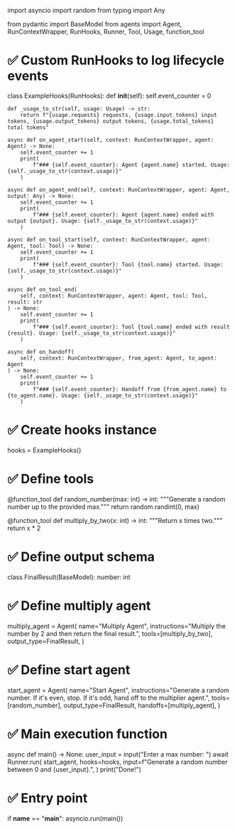 import asyncio
import random
from typing import Any

from pydantic import BaseModel
from agents import Agent, RunContextWrapper, RunHooks, Runner, Tool, Usage, function_tool

# ✅ Custom RunHooks to log lifecycle events
class ExampleHooks(RunHooks):
    def __init__(self):
        self.event_counter = 0

    def _usage_to_str(self, usage: Usage) -> str:
        return f"{usage.requests} requests, {usage.input_tokens} input tokens, {usage.output_tokens} output tokens, {usage.total_tokens} total tokens"

    async def on_agent_start(self, context: RunContextWrapper, agent: Agent) -> None:
        self.event_counter += 1
        print(
            f"### {self.event_counter}: Agent {agent.name} started. Usage: {self._usage_to_str(context.usage)}"
        )

    async def on_agent_end(self, context: RunContextWrapper, agent: Agent, output: Any) -> None:
        self.event_counter += 1
        print(
            f"### {self.event_counter}: Agent {agent.name} ended with output {output}. Usage: {self._usage_to_str(context.usage)}"
        )

    async def on_tool_start(self, context: RunContextWrapper, agent: Agent, tool: Tool) -> None:
        self.event_counter += 1
        print(
            f"### {self.event_counter}: Tool {tool.name} started. Usage: {self._usage_to_str(context.usage)}"
        )

    async def on_tool_end(
        self, context: RunContextWrapper, agent: Agent, tool: Tool, result: str
    ) -> None:
        self.event_counter += 1
        print(
            f"### {self.event_counter}: Tool {tool.name} ended with result {result}. Usage: {self._usage_to_str(context.usage)}"
        )

    async def on_handoff(
        self, context: RunContextWrapper, from_agent: Agent, to_agent: Agent
    ) -> None:
        self.event_counter += 1
        print(
            f"### {self.event_counter}: Handoff from {from_agent.name} to {to_agent.name}. Usage: {self._usage_to_str(context.usage)}"
        )


# ✅ Create hooks instance
hooks = ExampleHooks()

# ✅ Define tools
@function_tool
def random_number(max: int) -> int:
    """Generate a random number up to the provided max."""
    return random.randint(0, max)

@function_tool
def multiply_by_two(x: int) -> int:
    """Return x times two."""
    return x * 2

# ✅ Define output schema
class FinalResult(BaseModel):
    number: int

# ✅ Define multiply agent
multiply_agent = Agent(
    name="Multiply Agent",
    instructions="Multiply the number by 2 and then return the final result.",
    tools=[multiply_by_two],
    output_type=FinalResult,
)

# ✅ Define start agent
start_agent = Agent(
    name="Start Agent",
    instructions="Generate a random number. If it's even, stop. If it's odd, hand off to the multiplier agent.",
    tools=[random_number],
    output_type=FinalResult,
    handoffs=[multiply_agent],
)

# ✅ Main execution function
async def main() -> None:
    user_input = input("Enter a max number: ")
    await Runner.run(
        start_agent,
        hooks=hooks,
        input=f"Generate a random number between 0 and {user_input}.",
    )
    print("Done!")

# ✅ Entry point
if __name__ == "__main__":
    asyncio.run(main())
